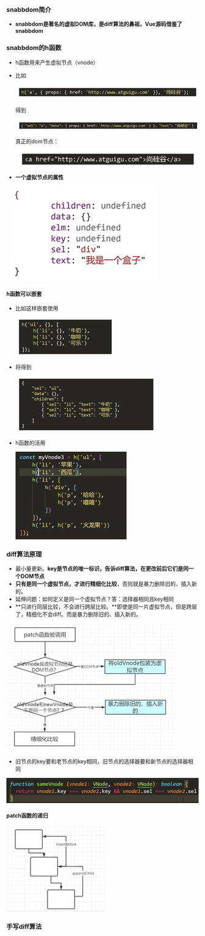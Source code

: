 ### snabbdom简介

- **snabbdom是著名的虚拟DOM库，是diff算法的鼻祖，Vue源码借鉴了snabbdom**

### snabbdom的h函数

- h函数用来产生虚拟节点（vnode）

- 比如

  ![image-20210619164212043](README.assets/image-20210619164212043.png)

  得到

  ![image-20210619164227292](README.assets/image-20210619164227292.png)

  真正的dom节点：

  

  ![image-20210619164259596](README.assets/image-20210619164259596.png)

- **一个虚拟节点的属性**

![image-20210619164346394](README.assets/image-20210619164346394.png)

#### h函数可以嵌套

- 比如这样嵌套使用

  ![image-20210619165850050](README.assets/image-20210619165850050.png)

- 将得到

  ![image-20210619165908003](README.assets/image-20210619165908003.png)


- h函数的活用

  ![image-20210619170620987](README.assets/image-20210619170620987.png)

  

### diff算法原理

- 最小量更新。**key是节点的唯一标识，告诉diff算法，在更改前后它们是同一个DOM节点**
- **只有是同一个虚拟节点，才进行精细化比较**，否则就是暴力删除旧的、插入新的。
- 延伸问题：如何定义是同一个虚拟节点？答：选择器相同且key相同
- **只进行同层比较，不会进行跨层比较。**即使是同一片虚拟节点，但是跨层了，精细化不会diff。而是暴力删除旧的、插入新的。

![image-20210620200338930](README.assets/image-20210620200338930.png)

- 旧节点的key要和老节点的key相同，旧节点的选择器要和新节点的选择器相同

![image-20210620200625794](README.assets/image-20210620200625794.png)

#### patch函数的递归

![image-20210620234334812](README.assets/image-20210620234334812.png)



### 手写diff算法